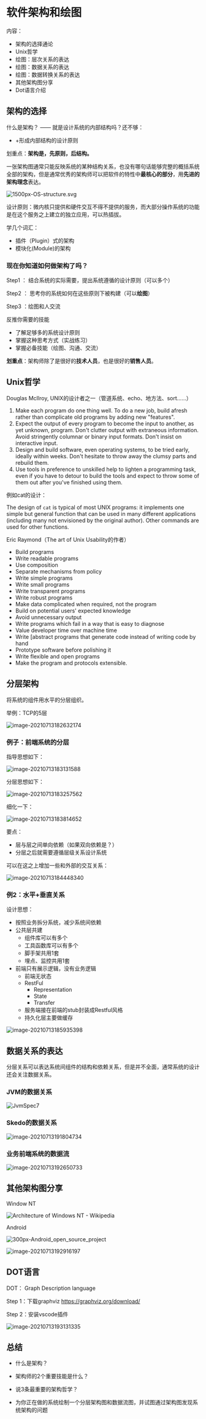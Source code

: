 # 软件架构和绘图



内容：

- 架构的选择通论
- Unix哲学
- 绘图：层次关系的表达
- 绘图：数据关系的表达
- 绘图：数据转换关系的表达
- 其他架构图分享
- Dot语言介绍



## 架构的选择

什么是架构？ —— 就是设计系统的内部结构吗？还不够：

- +形成内部结构的设计原则

划重点：**架构是，先原则，后结构。**



一张架构图通常只能反映系统的某种结构关系，也没有哪句话能够完整的概括系统全部的架构，但是通常优秀的架构师可以把软件的特性中**最核心的部分**，用**先进的架构理念**表达。

![1500px-OS-structure.svg](.\assets\1500px-OS-structure.svg.png)

设计原则：微内核只提供和硬件交互不得不提供的服务，而大部分操作系统的功能是在这个服务之上建立的独立应用，可以热插拔。

学几个词汇：

- 插件（Plugin）式的架构
- 模块化(Module)的架构



### 现在你知道如何做架构了吗？



Step1 ： 结合系统的实际需要，提出系统遵循的设计原则（可以多个）

Step2 ： 思考你的系统如何在这些原则下被构建（可以**绘图**）

Step3 ：绘图和人交流



反推你需要的技能

- 了解足够多的系统设计原则
- 掌握这种思考方式（实战练习）
- 掌握必备技能（绘图、沟通、交流）



**划重点**：架构师除了是很好的**技术人员**，也是很好的**销售人员**。 

## Unix哲学



Douglas McIlroy, UNIX的设计者之一（管道系统、echo、地方法、sort……）

1. Make each program do one thing well. To do a new job, build afresh rather than complicate old programs by adding new "features". 
2. Expect the output of every program to become the input to another, as yet unknown, program. Don't clutter output with extraneous information. Avoid stringently columnar or binary input formats. Don't insist on interactive input.
3. Design and build software, even operating systems, to be tried early, ideally within weeks. Don't hesitate to throw away the clumsy parts and rebuild them.
4.  Use tools in preference to unskilled help to lighten a programming task, even if you have to detour to build the tools and expect to throw some of them out after you've finished using them.

例如cat的设计：

The design of `cat` is typical of most UNIX programs: it implements one simple but general function that can be used in many different applications (including many not envisioned by the original author). Other commands are used for other functions.

Eric Raymond（The art of Unix Usability的作者）

- Build programs
- Write readable programs
- Use composition
- Separate mechanisms from policy
- Write simple programs
- Write small programs
- Write transparent programs
- Write robust programs
- Make data complicated when required, not the program
- Build on potential users' expected knowledge
- Avoid unnecessary output
- Write programs which fail in a way that is easy to diagnose
- Value developer time over machine time
- Write [abstract programs that generate code instead of writing code by hand
- Prototype software before polishing it
- Write flexible and open programs
- Make the program and protocols extensible.



## 分层架构



将系统的组件用水平的分层组织。



举例：TCP的5层

![image-20210713182632174](.\assets\image-20210713182632174.png)



### 例子：前端系统的分层



指导思想如下：

![image-20210713183131588](.\assets\image-20210713183131588.png)

分层思想如下：

![image-20210713183257562](.\assets\image-20210713183257562.png)

细化一下：

![image-20210713183814652](.\assets\image-20210713183814652.png)

要点：

- 层与层之间单向依赖（如果双向依赖是？）
- 分层之后就需要遵循层级关系设计系统



可以在这之上增加一些和外部的交互关系：

![image-20210713184448340](.\assets\image-20210713184448340.png)

###  例2：水平+垂直关系



设计思想：

- 按照业务拆分系统，减少系统间依赖
- 公共层共建
  - 组件库可以有多个
  - 工具函数库可以有多个
  - 脚手架共用1套
  - 埋点、监控共用1套
- 前端只有展示逻辑，没有业务逻辑
  - 前端无状态
  - RestFul
    - Representation
    - State
    - Transfer
  - 服务端接在前端的stub封装成Restful风格
  - 持久化层主要做缓存

![image-20210713185935398](.\assets\image-20210713185935398.png)

## 数据关系的表达



分层关系可以表达系统间组件的结构和依赖关系，但是并不全面，通常系统的设计还会关注数据关系。





### **JVM**的数据关系

![JvmSpec7](.\assets\JvmSpec7.png)



### **Skedo的数据关系**

![image-20210713191804734](.\assets\image-20210713191804734.png)

### 业务前端系统的数据流



![image-20210713192650733](.\assets\image-20210713192650733.png)

## 其他架构图分享

Window NT

![Architecture of Windows NT - Wikipedia](.\assets\Windows_2000_architecture.svg)



Android

![300px-Android_open_source_project](.\assets\300px-Android_open_source_project.png)

![image-20210713192916197](.\assets\image-20210713192916197.png)



## DOT语言

DOT： Graph Description language

Step 1：下载graphviz https://graphviz.org/download/

Step 2：安装vscode插件

![image-20210713193131335](.\assets\image-20210713193131335.png)



## 总结

- 什么是架构？

- 架构师的2个重要技能是什么？

- 说3条最重要的架构哲学？

- 为你正在做的系统绘制一个分层架构图和数据流图，并试图通过架构图发现系统架构的问题

  